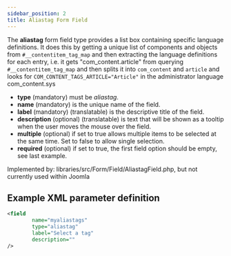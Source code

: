 ```yaml
---
sidebar_position: 2
title: Aliastag Form Field
---
```


The **aliastag** form field type provides a list box containing specific language definitions. It does this by getting a unique list of components and objects from `#__contentitem_tag_map` and then extracting the language definitions for each entry, i.e. it gets "com_content.article" from querying `#__contentitem_tag_map` and then splits it into `com_content` and `article` and looks for `COM_CONTENT_TAGS_ARTICLE="Article"` in the administrator language com_content.sys

-   **type** (mandatory) must be *aliastag*.
-   **name** (mandatory) is the unique name of the field.
-   **label** (mandatory) (translatable) is the descriptive title of the
    field.
-  **description** (optional) (translatable) is text that will be shown
     as a tooltip when the user moves the mouse over the field.
-  **multiple** (optional) if set to true allows multiple items to be selected at the same time. Set to false to allow single selection.
- **required** (optional) if set to true, the first field option should be empty, see last example.

Implemented by: libraries/src/Form/Field/AliastagField.php, but not currently used within Joomla

## Example XML parameter definition

```xml
<field
        name="myaliastags" 
        type="aliastag"
        label="Select a tag" 
        description=""
/>
```
